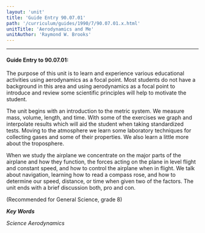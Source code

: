 ```yaml
---
layout: 'unit'
title: 'Guide Entry 90.07.01'
path: '/curriculum/guides/1990/7/90.07.01.x.html'
unitTitle: 'Aerodynamics and Me'
unitAuthor: 'Raymond W. Brooks'
---
```


<body>
<hr/>
 <h4>
  Guide Entry to 90.07.01:
 </h4>
 The purpose of this unit is to learn and experience various educational activities using aerodynamics as a focal point. Most students do not have a background in this area and using aerodynamics as a focal point to introduce and review some scientific principles will help to motivate the student.
 <p>
  The unit begins with an introduction to the metric system. We measure mass, volume, length, and time. With some of the exercises we graph and interpolate results which will aid the student when taking standardized tests. Moving to the atmosphere we learn some laboratory techniques for collecting gases and some of their properties. We also learn a little more about the troposphere.
 </p>
 <p>
  When we study the airplane we concentrate on the major parts of the airplane and how they function, the forces acting on the plane in level flight and constant speed, and how to control the airplane when in flight. We talk about navigation, learning how to read a compass rose, and how to determine our speed, distance, or time when given two of the factors. The unit ends with a brief discussion both, pro and con.
 </p>
 <p>
  (Recommended for General Science, grade 8)
 </p>
<p>
  <b>
   <i>
    Key Words
   </i>
  </b>
  <br/>
 </p>
 <p>
  <i>
   Science Aerodynamics
  </i>
 </p>

</body>
